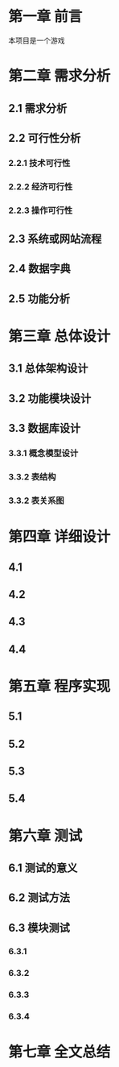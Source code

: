 # 第一章 前言

本项目是一个游戏

# 第二章 需求分析

## 2.1 需求分析

## 2.2 可行性分析

### 2.2.1 技术可行性

### 2.2.2 经济可行性

### 2.2.3 操作可行性

## 2.3 系统或网站流程

## 2.4 数据字典

## 2.5 功能分析

# 第三章 总体设计

## 3.1 总体架构设计

## 3.2 功能模块设计

## 3.3 数据库设计

### 3.3.1 概念模型设计

### 3.3.2 表结构

### 3.3.2 表关系图

# 第四章 详细设计

## 4.1

## 4.2

## 4.3

## 4.4

# 第五章 程序实现

## 5.1

## 5.2

## 5.3

## 5.4

# 第六章 测试

## 6.1 测试的意义

## 6.2 测试方法

## 6.3 模块测试

### 6.3.1

### 6.3.2

### 6.3.3

### 6.3.4

# 第七章 全文总结
